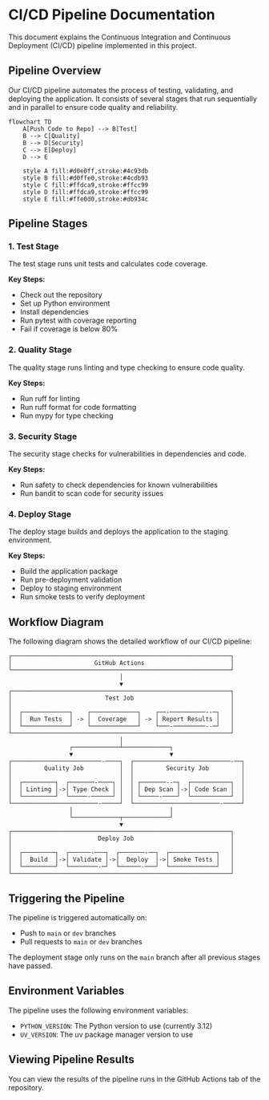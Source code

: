 # CI/CD Pipeline Documentation

This document explains the Continuous Integration and Continuous Deployment (CI/CD) pipeline implemented in this project.

## Pipeline Overview

Our CI/CD pipeline automates the process of testing, validating, and deploying the application. It consists of several stages that run sequentially and in parallel to ensure code quality and reliability.

```mermaid
flowchart TD
    A[Push Code to Repo] --> B[Test]
    B --> C[Quality]
    B --> D[Security]
    C --> E[Deploy]
    D --> E

    style A fill:#d0e0ff,stroke:#4c93db
    style B fill:#d0ffe0,stroke:#4cdb93
    style C fill:#ffdca9,stroke:#ffcc99
    style D fill:#ffdca9,stroke:#ffcc99
    style E fill:#ffe0d0,stroke:#db934c
```

## Pipeline Stages

### 1. Test Stage

The test stage runs unit tests and calculates code coverage.

**Key Steps:**

- Check out the repository
- Set up Python environment
- Install dependencies
- Run pytest with coverage reporting
- Fail if coverage is below 80%

### 2. Quality Stage

The quality stage runs linting and type checking to ensure code quality.

**Key Steps:**

- Run ruff for linting
- Run ruff format for code formatting
- Run mypy for type checking

### 3. Security Stage

The security stage checks for vulnerabilities in dependencies and code.

**Key Steps:**

- Run safety to check dependencies for known vulnerabilities
- Run bandit to scan code for security issues

### 4. Deploy Stage

The deploy stage builds and deploys the application to the staging environment.

**Key Steps:**

- Build the application package
- Run pre-deployment validation
- Deploy to staging environment
- Run smoke tests to verify deployment

## Workflow Diagram

The following diagram shows the detailed workflow of our CI/CD pipeline:

```
┌─────────────────────────────────────────────────────────────┐
│                       GitHub Actions                        │
└─────────────────────────────────────────────────────────────┘
                               │
                               ▼
┌─────────────────────────────────────────────────────────────┐
│                          Test Job                           │
│                                                             │
│  ┌─────────────┐    ┌─────────────┐    ┌──-──────────--─┐   │
│  │  Run Tests  │ -> │  Coverage   │ -> │ Report Results │   │
│  └─────────────┘    └─────────────┘    └───-─────────--─┘   │
└─────────────────────────────────────────────────────────────┘
                               │
                 ┌─────────────┴─────────────┐
                 ▼                           ▼
┌─────────────────────────-────┐  ┌───────────────────────────-──┐
│         Quality Job          │  │         Security Job         │
│                              │  │                              │
│  ┌─────────┐  ┌───────-────┐ │  │ ┌───────--─┐  ┌───────────┐  │
│  │ Linting │->│ Type Check │ │  │ │ Dep Scan │->│ Code Scan │  │
│  └─────────┘  └─────-──────┘ │  │ └─────-────┘  └───────────┘  │
└────────────────────────-─────┘  └────────────────────────-─────┘
                 │                           │
                 └─────────────┬─────────────┘
                               ▼
┌─────────────────────────────────────────────────────────────┐
│                        Deploy Job                           │
│                                                             │
│  ┌─────────┐  ┌──────-───┐  ┌───────-──┐  ┌─────────────┐   │
│  │  Build  │->│ Validate │->│  Deploy  │->│ Smoke Tests │   │
│  └─────────┘  └────────-─┘  └──────-───┘  └─────────────┘   │
└─────────────────────────────────────────────────────────────┘
```

## Triggering the Pipeline

The pipeline is triggered automatically on:

- Push to `main` or `dev` branches
- Pull requests to `main` or `dev` branches

The deployment stage only runs on the `main` branch after all previous stages have passed.

## Environment Variables

The pipeline uses the following environment variables:

- `PYTHON_VERSION`: The Python version to use (currently 3.12)
- `UV_VERSION`: The uv package manager version to use

## Viewing Pipeline Results

You can view the results of the pipeline runs in the GitHub Actions tab of the repository.
